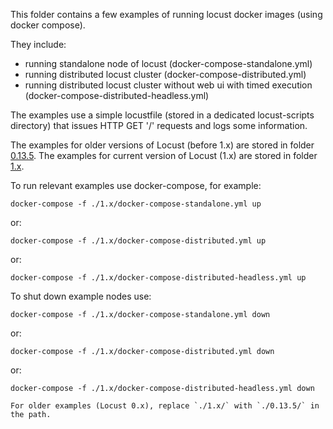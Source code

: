 This folder contains a few examples of running locust docker images (using docker compose).

They include:
* running standalone node of locust (docker-compose-standalone.yml)
* running distributed locust cluster (docker-compose-distributed.yml)
* running distributed locust cluster without web ui with timed execution (docker-compose-distributed-headless.yml)

The examples use a simple locustfile (stored in a dedicated locust-scripts directory) that issues HTTP GET '/' requests and logs some information.

The examples for older versions of Locust (before 1.x) are stored in folder [0.13.5](./0.13.5).
The examples for current version of Locust (1.x) are stored in folder [1.x](./1.x).


To run relevant examples use docker-compose, for example:
```
docker-compose -f ./1.x/docker-compose-standalone.yml up
```
or:
```
docker-compose -f ./1.x/docker-compose-distributed.yml up
```
or:
```
docker-compose -f ./1.x/docker-compose-distributed-headless.yml up
```


To shut down example nodes use:
```
docker-compose -f ./1.x/docker-compose-standalone.yml down
```
or:
```
docker-compose -f ./1.x/docker-compose-distributed.yml down
```
or:
```
docker-compose -f ./1.x/docker-compose-distributed-headless.yml down
```

    For older examples (Locust 0.x), replace `./1.x/` with `./0.13.5/` in the path.